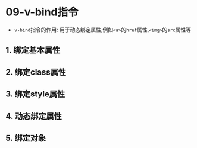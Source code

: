# 09-v-bind指令

- `v-bind`指令的作用: 用于动态绑定属性,例如`<a>`的`href`属性,`<img>`的`src`属性等

## 1. 绑定基本属性

## 2. 绑定class属性

## 3. 绑定style属性

## 4. 动态绑定属性

## 5. 绑定对象
